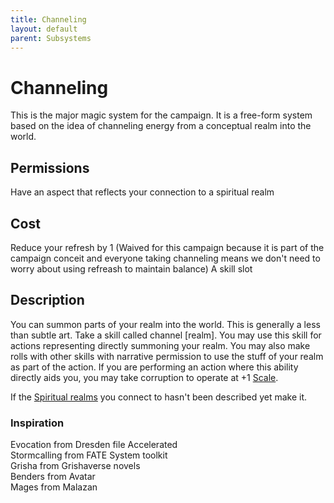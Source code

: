 ```yaml
---
title: Channeling
layout: default
parent: Subsystems
---
```


# Channeling
This is the major magic system for the campaign. It is a free-form system based on the idea of channeling energy from a conceptual realm into the world.

## Permissions
Have an aspect that reflects your connection to a spiritual realm

## Cost
Reduce your refresh by 1 (Waived for this campaign because it is part of the campaign conceit and everyone taking channeling means we don't need to worry about using refreash to maintain balance)
A skill slot

## Description
You can summon parts of your realm into the world. This is generally a less than subtle art. Take a skill called channel \[realm]. You may use this skill for actions representing directly summoning your realm. You may also make rolls with other skills with narrative permission to use the stuff of your realm as part of the action. If you are performing an action where this ability directly aids you, you may take corruption to operate at +1 [Scale](/FATE_in_the_BAWG/subsytems/Scale.html).

If the [Spiritual realms](/FATE_in_the_BAWG/locations/Spiritual_realms.html) you connect to hasn't been described yet make it.

### Inspiration
Evocation from Dresden file Accelerated \
Stormcalling from FATE System toolkit \
Grisha from Grishaverse novels \
Benders from Avatar \
Mages from Malazan
